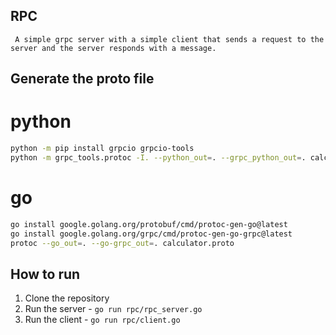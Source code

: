 ## RPC 
` A simple grpc server with a simple client that sends a request to the server and the server responds with a message.`


## Generate the proto file

# python
```bash
python -m pip install grpcio grpcio-tools
python -m grpc_tools.protoc -I. --python_out=. --grpc_python_out=. calculator.proto
```
# go
```bash
go install google.golang.org/protobuf/cmd/protoc-gen-go@latest
go install google.golang.org/grpc/cmd/protoc-gen-go-grpc@latest
protoc --go_out=. --go-grpc_out=. calculator.proto
```

## How to run
1. Clone the repository
2. Run the server - `go run rpc/rpc_server.go`
3. Run the client - `go run rpc/client.go`

